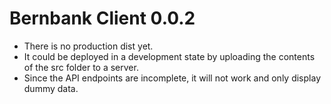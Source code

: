 
# Bernbank Client 0.0.2

* There is no production dist yet.
* It could be deployed in a development state by uploading the contents of the src folder to a server.
* Since the API endpoints are incomplete, it will not work and only display dummy data.
